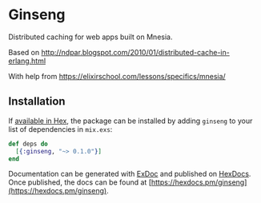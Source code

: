 # Ginseng

Distributed caching for web apps built on Mnesia.

Based on http://ndpar.blogspot.com/2010/01/distributed-cache-in-erlang.html

With help from https://elixirschool.com/lessons/specifics/mnesia/

## Installation

If [available in Hex](https://hex.pm/docs/publish), the package can be installed
by adding `ginseng` to your list of dependencies in `mix.exs`:

```elixir
def deps do
  [{:ginseng, "~> 0.1.0"}]
end
```

Documentation can be generated with [ExDoc](https://github.com/elixir-lang/ex_doc)
and published on [HexDocs](https://hexdocs.pm). Once published, the docs can
be found at [https://hexdocs.pm/ginseng](https://hexdocs.pm/ginseng).
